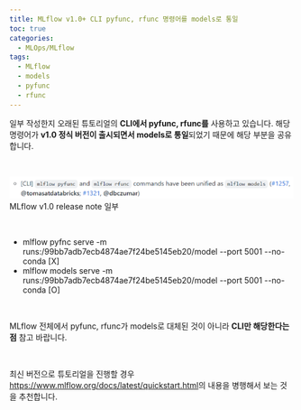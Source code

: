 ```yaml
---
title: MLflow v1.0+ CLI pyfunc, rfunc 명령어를 models로 통일
toc: true
categories:
  - MLOps/MLflow
tags:
  - MLflow
  - models
  - pyfunc
  - rfunc
---
```


일부 작성한지 오래된 튜토리얼의 **CLI에서 pyfunc, rfunc를** 사용하고 있습니다. 해당 명령어가 **v1.0 정식 버전이 출시되면서 models로 통일**되었기 때문에 해당 부분을 공유합니다.


 


![](/assets/images/posts/2022-7-23-tistory-post-85/img-1.png)MLflow v1.0 release note 일부




 


* mlflow pyfnc serve -m runs:/99bb7adb7ecb4874ae7f24be5145eb20/model --port 5001 --no-conda [X]
* mlflow models serve -m runs:/99bb7adb7ecb4874ae7f24be5145eb20/model --port 5001 --no-conda [O]


 


MLflow 전체에서 pyfunc, rfunc가 models로 대체된 것이 아니라 **CLI만 해당한다는 점** 참고 바랍니다.


 


최신 버전으로 튜토리얼을 진행할 경우 <https://www.mlflow.org/docs/latest/quickstart.html>의 내용을 병행해서 보는 것을 추천합니다.

